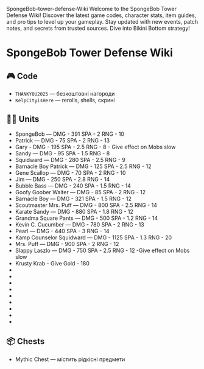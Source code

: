 SpongeBob-tower-defense-Wiki
Welcome to the SpongeBob Tower Defense Wiki! Discover the latest game codes, character stats, item guides, and pro tips to level up your gameplay. Stay updated with new events, patch notes, and secrets from trusted sources. Dive into Bikini Bottom strategy!

# SpongeBob Tower Defense Wiki


## 🎮 Code
- `THANKYOU2025` — безкоштовні нагороди
- `KelpCityisHere` — rerolls, shells, скрині

## 🧙‍♂️ Units
- SpongeBob — DMG - 391 SPA - 2 RNG - 10
- Patrick — DMG - 75 SPA - 2 RNG - 13
- Gary - DMG - 195 SPA - 2.5 RNG - 8  - Give effect on Mobs slow
- Sandy — DMG - 95 SPA - 1.5 RNG - 8
- Squidward — DMG - 280 SPA - 2.5 RNG - 9
- Barnacle Boy Patrick — DMG - 125 SPA - 2.5 RNG - 12
- Gene Scallop — DMG - 70 SPA - 2 RNG - 10
- Jim — DMG - 250 SPA - 2.8 RNG - 14
- Bubble Bass — DMG - 240 SPA - 1.5 RNG - 14 
- Goofy Goober Waiter — DMG - 85 SPA - 2 RNG - 12
- Barnacle Boy — DMG - 321 SPA - 1.5 RNG - 12
- Scoutmaster Mrs. Puff — DMG - 800 SPA - 2.5 RNG - 14
- Karate Sandy — DMG - 880 SPA - 1.8 RNG - 12
- Grandma Square Pants — DMG - 500 SPA - 1.2 RNG - 14
- Kevin C. Cucumber — DMG - 780 SPA - 2 RNG - 13
- Pearl — DMG - 440 SPA - 3 RNG - 14
- Kamp Counselor Squidward — DMG - 1125 SPA - 1.3 RNG - 20
- Mrs. Puff — DMG - 900 SPA - 2 RNG - 12
- Slappy Laszlo — DMG - 750 SPA - 2.5 RNG - 12 -Give effect on Mobs slow
- Krusty Krab - Give Gold - 180
- 
- 
- 
- 
- 
- 
- 
- 
- 


  ## 📦 Chests 
- Mythic Chest — містить рідкісні предмети

